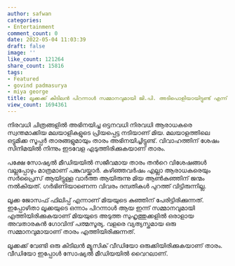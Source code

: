 ```yaml
---
author: safwan
categories:
- Entertainment
comment_count: 0
date: 2022-05-04 11:03:39
draft: false
image: ''
like_count: 121264
share_count: 15816
tags:
- Featured
- govind padmasurya
- miya george
title: ലൂക്കക്ക് കിടിലൻ പിറന്നാൾ സമ്മാനവുമായി ജി.പി. അടിപൊളിയായിട്ടുണ്ട് എന്ന് ആരാധകർ.
view_count: 1694361
---
```


നിരവധി ചിത്രങ്ങളിൽ അഭിനയിച്ച ഒട്ടനവധി നിരവധി ആരാധകരെ സ്വന്തമാക്കിയ മലയാളികളുടെ പ്രിയപ്പെട്ട നടിയാണ് മിയ. മലയാളത്തിലെ ഒട്ടുമിക്ക സൂപ്പർ താരങ്ങളുമായും താരം അഭിനയിച്ചിട്ടുണ്ട്. വിവാഹത്തിന് ശേഷം സിനിമയിൽ നിന്നും ഇടവേള എടുത്തിരിക്കുകയാണ് താരം.

പക്ഷേ സോഷ്യൽ മീഡിയയിൽ സജീവമായ താരം തൻറെ വിശേഷങ്ങൾ വല്ലപ്പോഴും മാത്രമാണ് പങ്കുവയ്ക്കാർ. കഴിഞ്ഞവർഷം എല്ലാ ആരാധകരെയും സർപ്രൈസ് ആയിട്ടുള്ള വാർത്ത ആയിരുന്നു മിയ ആൺകുഞ്ഞിന് ജന്മം നൽകിയത്. ഗർഭിണിയാണെന്ന വിവരം ദമ്പതികൾ പുറത്ത് വിട്ടിരുന്നില്ല.

ലൂക്ക ജോസഫ് ഫിലിപ്പ് എന്നാണ് മിയയുടെ കുഞ്ഞിന് പേരിട്ടിരിക്കുന്നത്. ഇപ്പോഴിതാ ലൂക്കയുടെ ഒന്നാം പിറന്നാൾ ആയ ഇന്ന് സമ്മാനവുമായി എത്തിയിരിക്കുകയാണ് മിയയുടെ അടുത്ത സുഹൃത്തുക്കളിൽ ഒരാളായ അവതാരകൻ ഗോവിന്ദ് പത്മസൂര്യ. വളരെ വ്യത്യസ്തമായ ഒരു സമ്മാനവുമായാണ് താരം എത്തിയിരിക്കുന്നത്.

ലൂക്കക്ക് വേണ്ടി ഒരു കിടിലൻ മ്യൂസിക് വീഡിയോ ഒരുക്കിയിരിക്കുകയാണ് താരം. വീഡിയോ ഇപ്പോൾ സോഷ്യൽ മീഡിയയിൽ വൈറലാണ്.